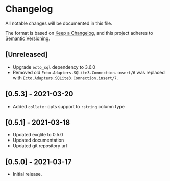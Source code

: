 # Changelog

All notable changes will be documented in this file.

The format is based on [Keep a Changelog][keepachangelog], and this project
adheres to [Semantic Versioning][semver].

## [Unreleased]
- Upgrade `ecto_sql` dependency to 3.6.0
- Removed old `Ecto.Adapters.SQLite3.Connection.insert/6` was replaced with
  `Ecto.Adapters.SQLite3.Connection.insert/7`.

## [0.5.3] - 2021-03-20
- Added `collate:` opts support to `:string` column type

## [0.5.1] - 2021-03-18
- Updated exqlite to 0.5.0
- Updated documentation
- Updated git repository url

## [0.5.0] - 2021-03-17
- Initial release.

[keepachangelog]: <https://keepachangelog.com/en/1.0.0/>
[semver]: <https://semver.org/spec/v2.0.0.html>
